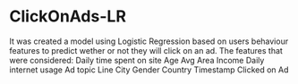 # ClickOnAds-LR
It was created a model using Logistic Regression based on users behaviour features to predict wether or not they will click on an ad.
The features that were considered:
Daily time spent on site
Age
Avg Area Income
Daily internet usage
Ad topic Line
City
Gender
Country
Timestamp
Clicked on Ad
